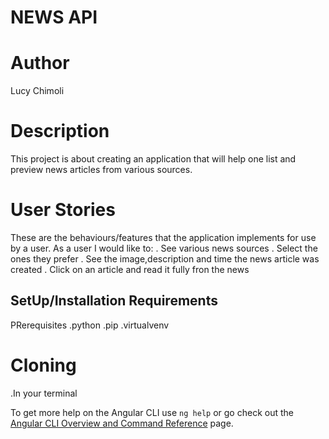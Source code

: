 # NEWS API

# Author
Lucy Chimoli

# Description
This project is about creating  an application that will help one list and preview news articles from various sources.   

# User Stories
These are the behaviours/features that the application implements for use by a user.
As a user I would like to:
. See various news sources
. Select the ones they prefer
. See the image,description and time the news article was created
. Click on an article and read it fully fron the news

## SetUp/Installation Requirements
PRerequisites
.python
.pip
.virtualvenv

# Cloning
.In your terminal



To get more help on the Angular CLI use `ng help` or go check out the [Angular CLI Overview and Command Reference](https://angular.io/cli) page.
